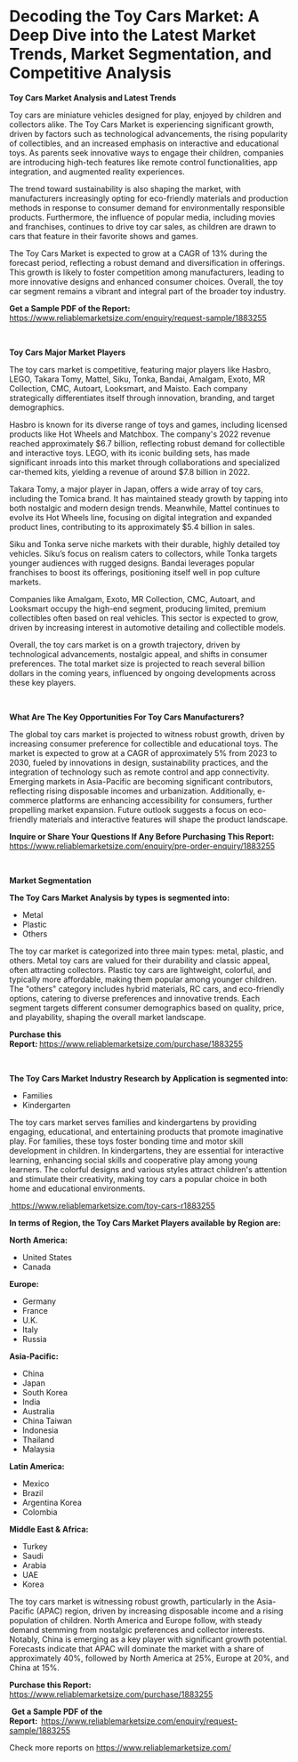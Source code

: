 <p><h1>Decoding the Toy Cars Market: A Deep Dive into the Latest Market Trends, Market Segmentation, and Competitive Analysis</h1></p><p><strong>Toy Cars Market Analysis and Latest Trends</strong></p>
<p><p>Toy cars are miniature vehicles designed for play, enjoyed by children and collectors alike. The Toy Cars Market is experiencing significant growth, driven by factors such as technological advancements, the rising popularity of collectibles, and an increased emphasis on interactive and educational toys. As parents seek innovative ways to engage their children, companies are introducing high-tech features like remote control functionalities, app integration, and augmented reality experiences. </p><p>The trend toward sustainability is also shaping the market, with manufacturers increasingly opting for eco-friendly materials and production methods in response to consumer demand for environmentally responsible products. Furthermore, the influence of popular media, including movies and franchises, continues to drive toy car sales, as children are drawn to cars that feature in their favorite shows and games. </p><p>The Toy Cars Market is expected to grow at a CAGR of 13% during the forecast period, reflecting a robust demand and diversification in offerings. This growth is likely to foster competition among manufacturers, leading to more innovative designs and enhanced consumer choices. Overall, the toy car segment remains a vibrant and integral part of the broader toy industry.</p></p>
<p><strong>Get a Sample PDF of the Report:&nbsp;</strong> <a href="https://www.reliablemarketsize.com/enquiry/request-sample/1883255?utm_campaign=2005&utm_medium=2&utm_source=Github&utm_content=ia&utm_term=09022025&utm_id=toy-cars">https://www.reliablemarketsize.com/enquiry/request-sample/1883255</a></p>
<p>&nbsp;</p>
<p><strong>Toy Cars Major Market Players</strong></p>
<p><p>The toy cars market is competitive, featuring major players like Hasbro, LEGO, Takara Tomy, Mattel, Siku, Tonka, Bandai, Amalgam, Exoto, MR Collection, CMC, Autoart, Looksmart, and Maisto. Each company strategically differentiates itself through innovation, branding, and target demographics.</p><p>Hasbro is known for its diverse range of toys and games, including licensed products like Hot Wheels and Matchbox. The company's 2022 revenue reached approximately $6.7 billion, reflecting robust demand for collectible and interactive toys. LEGO, with its iconic building sets, has made significant inroads into this market through collaborations and specialized car-themed kits, yielding a revenue of around $7.8 billion in 2022.</p><p>Takara Tomy, a major player in Japan, offers a wide array of toy cars, including the Tomica brand. It has maintained steady growth by tapping into both nostalgic and modern design trends. Meanwhile, Mattel continues to evolve its Hot Wheels line, focusing on digital integration and expanded product lines, contributing to its approximately $5.4 billion in sales.</p><p>Siku and Tonka serve niche markets with their durable, highly detailed toy vehicles. Siku’s focus on realism caters to collectors, while Tonka targets younger audiences with rugged designs. Bandai leverages popular franchises to boost its offerings, positioning itself well in pop culture markets.</p><p>Companies like Amalgam, Exoto, MR Collection, CMC, Autoart, and Looksmart occupy the high-end segment, producing limited, premium collectibles often based on real vehicles. This sector is expected to grow, driven by increasing interest in automotive detailing and collectible models.</p><p>Overall, the toy cars market is on a growth trajectory, driven by technological advancements, nostalgic appeal, and shifts in consumer preferences. The total market size is projected to reach several billion dollars in the coming years, influenced by ongoing developments across these key players.</p></p>
<p>&nbsp;</p>
<p><strong>What Are The Key Opportunities For Toy Cars Manufacturers?</strong></p>
<p><p>The global toy cars market is projected to witness robust growth, driven by increasing consumer preference for collectible and educational toys. The market is expected to grow at a CAGR of approximately 5% from 2023 to 2030, fueled by innovations in design, sustainability practices, and the integration of technology such as remote control and app connectivity. Emerging markets in Asia-Pacific are becoming significant contributors, reflecting rising disposable incomes and urbanization. Additionally, e-commerce platforms are enhancing accessibility for consumers, further propelling market expansion. Future outlook suggests a focus on eco-friendly materials and interactive features will shape the product landscape.</p></p>
<p><strong>Inquire or Share Your Questions If Any Before Purchasing This Report:</strong> <a href="https://www.reliablemarketsize.com/enquiry/pre-order-enquiry/1883255?utm_campaign=2005&utm_medium=2&utm_source=Github&utm_content=ia&utm_term=09022025&utm_id=toy-cars">https://www.reliablemarketsize.com/enquiry/pre-order-enquiry/1883255</a></p>
<p>&nbsp;</p>
<p><strong>Market Segmentation</strong></p>
<p><strong>The Toy Cars Market Analysis by types is segmented into:</strong></p>
<p><ul><li>Metal</li><li>Plastic</li><li>Others</li></ul></p>
<p><p>The toy car market is categorized into three main types: metal, plastic, and others. Metal toy cars are valued for their durability and classic appeal, often attracting collectors. Plastic toy cars are lightweight, colorful, and typically more affordable, making them popular among younger children. The "others" category includes hybrid materials, RC cars, and eco-friendly options, catering to diverse preferences and innovative trends. Each segment targets different consumer demographics based on quality, price, and playability, shaping the overall market landscape.</p></p>
<p><strong>Purchase this Report:&nbsp;</strong><a href="https://www.reliablemarketsize.com/purchase/1883255?utm_campaign=2005&utm_medium=2&utm_source=Github&utm_content=ia&utm_term=09022025&utm_id=toy-cars">https://www.reliablemarketsize.com/purchase/1883255</a></p>
<p>&nbsp;</p>
<p><strong>The Toy Cars Market Industry Research by Application is segmented into:</strong></p>
<p><ul><li>Families</li><li>Kindergarten</li></ul></p>
<p><p>The toy cars market serves families and kindergartens by providing engaging, educational, and entertaining products that promote imaginative play. For families, these toys foster bonding time and motor skill development in children. In kindergartens, they are essential for interactive learning, enhancing social skills and cooperative play among young learners. The colorful designs and various styles attract children's attention and stimulate their creativity, making toy cars a popular choice in both home and educational environments.</p></p>
<p><a href="https://www.reliablemarketsize.com/toy-cars-r1883255?utm_campaign=2005&utm_medium=2&utm_source=Github&utm_content=ia&utm_term=09022025&utm_id=toy-cars">&nbsp;https://www.reliablemarketsize.com/toy-cars-r1883255</a></p>
<p><strong>In terms of Region, the Toy Cars Market Players available by Region are:</strong></p>
<p>
    <p> <strong> North America: </strong>
        <ul>
            <li>United States</li>
            <li>Canada</li>
        </ul>
        </p> 
    <p> <strong> Europe: </strong>
        <ul>
            <li>Germany</li>
            <li>France</li>
            <li>U.K.</li>
            <li>Italy</li>
            <li>Russia</li>
        </ul>
        </p> 
    <p> <strong> Asia-Pacific: </strong>
        <ul>
            <li>China</li>
            <li>Japan</li>
            <li>South Korea</li>
            <li>India</li>
            <li>Australia</li>
            <li>China Taiwan</li>
            <li>Indonesia</li>
            <li>Thailand</li>
            <li>Malaysia</li>
        </ul>
        </p> 
    <p> <strong> Latin America: </strong>
        <ul>
            <li>Mexico</li>
            <li>Brazil</li>
            <li>Argentina Korea</li>
            <li>Colombia</li>
        </ul>
        </p> 
    <p> <strong> Middle East & Africa: </strong>
        <ul>
            <li>Turkey</li>
            <li>Saudi</li>
            <li>Arabia</li>
            <li>UAE</li>
            <li>Korea</li>
        </ul>
    </p>
    </p>
<p><p>The toy cars market is witnessing robust growth, particularly in the Asia-Pacific (APAC) region, driven by increasing disposable income and a rising population of children. North America and Europe follow, with steady demand stemming from nostalgic preferences and collector interests. Notably, China is emerging as a key player with significant growth potential. Forecasts indicate that APAC will dominate the market with a share of approximately 40%, followed by North America at 25%, Europe at 20%, and China at 15%.</p></p>
<p><strong>Purchase this Report: </strong><a href="https://www.reliablemarketsize.com/purchase/1883255?utm_campaign=2005&utm_medium=2&utm_source=Github&utm_content=ia&utm_term=09022025&utm_id=toy-cars">https://www.reliablemarketsize.com/purchase/1883255</a></p>
<p>&nbsp;<strong>Get a Sample PDF of the Report:&nbsp;&nbsp;</strong><a href="https://www.reliablemarketsize.com/enquiry/request-sample/1883255?utm_campaign=2005&utm_medium=2&utm_source=Github&utm_content=ia&utm_term=09022025&utm_id=toy-cars">https://www.reliablemarketsize.com/enquiry/request-sample/1883255</a></p>
<p><strong></strong></p>
<p>Check more reports on <a href="https://www.reliablemarketsize.com/?utm_campaign=2005&utm_medium=2&utm_source=Github&utm_content=ia&utm_term=09022025&utm_id=toy-cars">https://www.reliablemarketsize.com/</a></p>